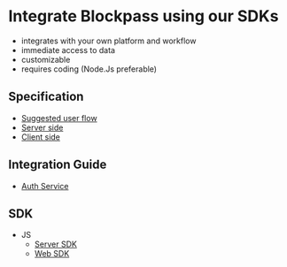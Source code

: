 # Integrate Blockpass using our SDKs

* integrates with your own platform and workflow
* immediate access to data
* customizable
* requires coding (Node.Js preferable)


## Specification
  - [Suggested user flow](./sdk/User_Flow)
  - [Server side](./sdk/SpecV1/Server_Spec_V1)
  - [Client side](./sdk/SpecV1/Client_Spec_V1)

## Integration Guide

  - [Auth Service](./sdk/Integration/AuthBackend)

## SDK
  - JS
    - [Server SDK](https://github.com/blockpass-org/blockpass-serversdk)
    - [Web SDK](https://github.com/blockpass-org/blockpass-websdk)